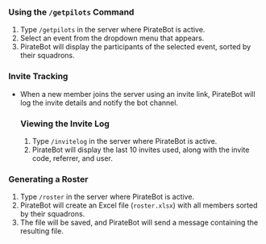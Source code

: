 ### Using the `/getpilots` Command

1. Type `/getpilots` in the server where PirateBot is active.
2. Select an event from the dropdown menu that appears.
3. PirateBot will display the participants of the selected event, sorted by their squadrons.

### Invite Tracking

- When a new member joins the server using an invite link, PirateBot will log the invite details and notify the bot channel.

  ### Viewing the Invite Log

  1. Type `/invitelog` in the server where PirateBot is active.
  2. PirateBot will display the last 10 invites used, along with the invite code, referrer, and user.

### Generating a Roster

1. Type `/roster` in the server where PirateBot is active.
2. PirateBot will create an Excel file (`roster.xlsx`) with all members sorted by their squadrons.
3. The file will be saved, and PirateBot will send a message containing the resulting file.

